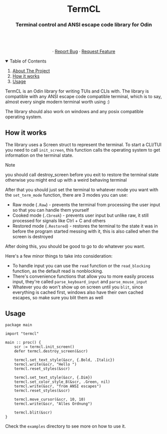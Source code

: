<!-- PROJECT LOGO -->
<br />
<p align="center">
  <h1 align="center">TermCL</h1>
  <h3 align="center">Terminal control and ANSI escape code library for Odin</h3>
  <p align="center">
    <br />
    <!-- TODO: Add docs link later -->
    <!-- <a href="https://github.com/RaphGL/TermCL"><strong>Explore the docs »</strong></a> -->
    <br />
    <br />
    ·
    <a href="https://github.com/RaphGL/TermCL/issues">Report Bug</a>
    ·
    <a href="https://github.com/RaphGL/TermCL/issues">Request Feature</a>
  </p>
</p>

<!-- TABLE OF CONTENTS -->
<details open="open">
  <summary>Table of Contents</summary>
  <ol>
    <li>
      <a href="#about-the-project">About The Project</a>
    </li>
    <li><a href="#how-it-works">How it works</a></li>
    <li><a href="#usage">Usage</a></li>
  </ol>
</details>

<!-- ABOUT THE PROJECT -->

TermCL is an Odin library for writing TUIs and CLIs with.
The library is compatible with any ANSI escape code compatible terminal, which is to say, almost every single modern terminal worth using :)

The library should also work on windows and any posix compatible operating system.

## How it works
The library uses a Screen struct to represent the terminal. To start a CLI/TUI you need to call `init_screen`,
this function calls the operating system to get information on the terminal state.

> [!NOTE]
> you should call destroy_screen before you exit to restore the terminal state otherwise you might end up with a weird behaving terminal

After that you should just set the terminal to whatever mode you want with the `set_term_mode` function, there are 3 modes you can use:
- Raw mode (`.Raw`) - prevents the terminal from processing the user input so that you can handle them yourself
- Cooked mode (`.Cbreak`) - prevents user input but unlike raw, it still processed for signals like Ctrl + C and others
- Restored mode (`.Restored`) - restores the terminal to the state it was in before the program started messing with it, this is also called when the screen is destroyed

After doing this, you should be good to go to do whatever you want.

Here's a few minor things to take into consideration:
- To handle input you can use the `read` function or the `read_blocking` function, as the default read is nonblocking.
- There's convenience functions that allow you to more easily process input, they're called `parse_keyboard_input` and `parse_mouse_input`
- Whatever you do won't show up on screen until you `blit`, since everything is cached first, windows also have their own cached escapes, so make sure you blit them as well

## Usage

```odin
package main

import "termcl"

main :: proc() {
    scr := termcl.init_screen()
    defer termcl.destroy_screen(&scr)

    termcl.set_text_style(&scr, {.Bold, .Italic})
    termcl.write(&scr, "Hello ")
    termcl.reset_styles(&scr)

    termcl.set_text_style(&scr, {.Dim})
    termcl.set_color_style_8(&scr, .Green, nil)
    termcl.write(&scr, "from ANSI escapes")
    termcl.reset_styles(&scr)

    termcl.move_cursor(&scr, 10, 10)
    termcl.write(&scr, "Alles Ordnung")

    termcl.blit(&scr)
}
```

Check the `examples` directory to see more on how to use it.  
